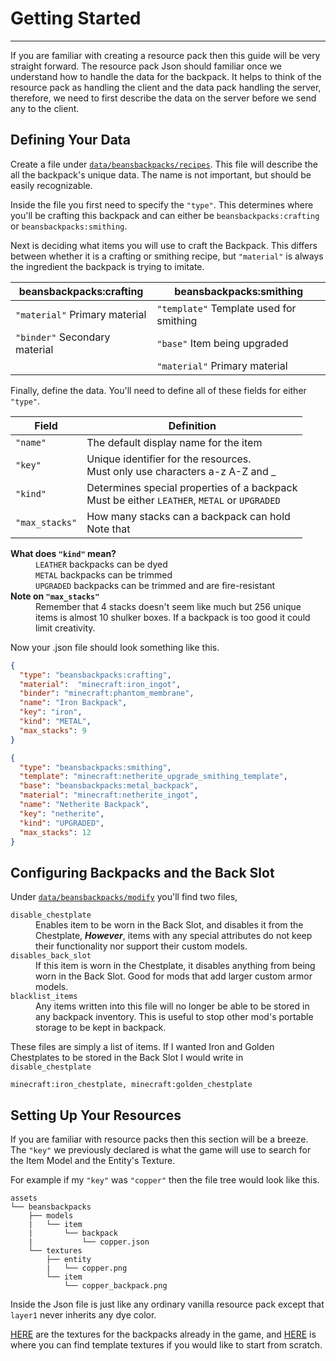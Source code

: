 <h1>Getting Started </h1>

---
If you are familiar with creating a resource pack then this guide will 
be very straight forward. The resource pack Json should familiar once
we understand how to handle the data for the backpack. It helps to
think of the resource pack as handling the client and the data pack 
handling the server, therefore, we need to first describe the data on 
the server before we send any to the client.

<h2> Defining Your Data</h2>

Create a file under [`data/beansbackpacks/recipes`](Copper%20Backpacks%20Data%2Fdata%2Fbeansbackpacks%2Frecipes). This file will 
describe the all the backpack's unique data. The name is not 
important, but should be easily recognizable.

Inside the file you first need to specify the `"type"`. This determines
where you'll be crafting this backpack and can either be
`beansbackpacks:crafting` or `beansbackpacks:smithing`.

Next is deciding what items you will use to craft the Backpack. This
differs between whether it is a crafting or smithing recipe, but 
`"material"` is always the ingredient the backpack is trying to imitate.

| beansbackpacks:crafting        | beansbackpacks:smithing                 |
|--------------------------------|-----------------------------------------|
| `"material"`  Primary material | `"template"` Template used for smithing |
| `"binder"`  Secondary material | `"base"` Item being upgraded            |
|                                | `"material"` Primary material           |

Finally, define the data. You'll need to define all of these fields for either `"type"`.

| Field          | Definition                                                                                        |
|----------------|---------------------------------------------------------------------------------------------------|
| `"name"`       | The default display name for the item                                                             |
| `"key"`        | Unique identifier for the resources. <br/> Must only use characters a-z A-Z and _                 |
| `"kind"`       | Determines special properties of a backpack <br/> Must be either `LEATHER`, `METAL` or `UPGRADED` |
| `"max_stacks"` | How many stacks can a backpack can hold<br/> Note that                                            |


<dl>
<strong>What does <code>"kind"</code> mean?</strong>
<dd>
    <code>LEATHER</code> backpacks can be dyed <br>
    <code>METAL</code> backpacks can be trimmed <br>
    <code>UPGRADED</code> backpacks can be trimmed and are fire-resistant
</dd>
<strong>Note on <code>"max_stacks"</code></strong>
<dd> 
    Remember that 4 stacks doesn't seem like much but 256 unique items is almost 10 shulker boxes. 
    If a backpack is too good it could limit creativity.
</dd>
</dl>

Now your .json file should look something like this.

```json
{
  "type": "beansbackpacks:crafting",
  "material":  "minecraft:iron_ingot",
  "binder": "minecraft:phantom_membrane",
  "name": "Iron Backpack",
  "key": "iron",
  "kind": "METAL",
  "max_stacks": 9
}
```
```json
{
  "type": "beansbackpacks:smithing",
  "template": "minecraft:netherite_upgrade_smithing_template",
  "base": "beansbackpacks:metal_backpack",
  "material": "minecraft:netherite_ingot",
  "name": "Netherite Backpack",
  "key": "netherite",
  "kind": "UPGRADED",
  "max_stacks": 12
}
```

<h2> Configuring Backpacks and the Back Slot </h2>

Under [`data/beansbackpacks/modify`](https://github.com/BeansGalaxy/Beans-Backpacks-2/tree/20.1/common/src/main/resources/data/beansbackpacks/modify) you'll find two files, <br>

<dl>
<code>disable_chestplate</code>
<dd>
    Enables item to be worn in the Back Slot, and disables it from the Chestplate,
    <b><i>However</b></i>, items with any special attributes do not keep their functionality 
    nor support their custom models.
</dd>
<code>disables_back_slot</code>
<dd> 
    If this item is worn in the Chestplate, it disables anything from being worn
    in the Back Slot. Good for mods that add larger custom armor models.
</dd>
<code>blacklist_items</code>
<dd> 
    Any items written into this file will no longer be able to be stored in any backpack inventory. This is        useful to stop other mod's portable storage to be kept in backpack.
</dd>
</dl>

These files are simply a list of items. If I wanted Iron and Golden Chestplates to 
be stored in the Back Slot I would write in `disable_chestplate`

```
minecraft:iron_chestplate, minecraft:golden_chestplate
```

<h2> Setting Up Your Resources </h2>

If you are familiar with resource packs then this section will be a breeze. The 
`"key"` we previously declared is what the game will use to search for the Item Model 
and the Entity's Texture. 

For example if my `"key"` was `"copper"` then the file tree would look like this.

```
assets
└── beansbackpacks
    ├── models
    |   └── item
    |       └── backpack
    |           └── copper.json
    └── textures
        ├── entity
        |   └── copper.png
        └── item
            └── copper_backpack.png
```

Inside the Json file is just like any ordinary vanilla resource pack except that `layer1` never inherits any dye color.

[HERE](..%2F..%2Fcommon%2Fsrc%2Fmain%2Fresources%2Fassets%2Fbeansbackpacks%2Ftextures)
are the textures for the backpacks already in the game, and [HERE](Blank%20Textures)
is where you can find template textures if you would like to start from scratch.
